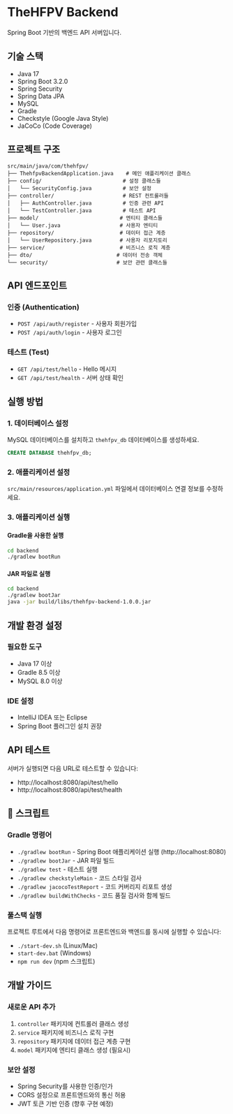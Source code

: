# TheHFPV Backend

Spring Boot 기반의 백엔드 API 서버입니다.

## 기술 스택

- Java 17
- Spring Boot 3.2.0
- Spring Security
- Spring Data JPA
- MySQL
- Gradle
- Checkstyle (Google Java Style)
- JaCoCo (Code Coverage)

## 프로젝트 구조

```
src/main/java/com/thehfpv/
├── ThehfpvBackendApplication.java    # 메인 애플리케이션 클래스
├── config/                          # 설정 클래스들
│   └── SecurityConfig.java          # 보안 설정
├── controller/                      # REST 컨트롤러들
│   ├── AuthController.java          # 인증 관련 API
│   └── TestController.java          # 테스트 API
├── model/                          # 엔티티 클래스들
│   └── User.java                   # 사용자 엔티티
├── repository/                     # 데이터 접근 계층
│   └── UserRepository.java         # 사용자 리포지토리
├── service/                        # 비즈니스 로직 계층
├── dto/                           # 데이터 전송 객체
└── security/                      # 보안 관련 클래스들
```

## API 엔드포인트

### 인증 (Authentication)
- `POST /api/auth/register` - 사용자 회원가입
- `POST /api/auth/login` - 사용자 로그인

### 테스트 (Test)
- `GET /api/test/hello` - Hello 메시지
- `GET /api/test/health` - 서버 상태 확인

## 실행 방법

### 1. 데이터베이스 설정
MySQL 데이터베이스를 설치하고 `thehfpv_db` 데이터베이스를 생성하세요.

```sql
CREATE DATABASE thehfpv_db;
```

### 2. 애플리케이션 설정
`src/main/resources/application.yml` 파일에서 데이터베이스 연결 정보를 수정하세요.

### 3. 애플리케이션 실행

#### Gradle을 사용한 실행
```bash
cd backend
./gradlew bootRun
```

#### JAR 파일로 실행
```bash
cd backend
./gradlew bootJar
java -jar build/libs/thehfpv-backend-1.0.0.jar
```

## 개발 환경 설정

### 필요한 도구
- Java 17 이상
- Gradle 8.5 이상
- MySQL 8.0 이상

### IDE 설정
- IntelliJ IDEA 또는 Eclipse
- Spring Boot 플러그인 설치 권장

## API 테스트

서버가 실행되면 다음 URL로 테스트할 수 있습니다:

- http://localhost:8080/api/test/hello
- http://localhost:8080/api/test/health

## 🔧 스크립트

### Gradle 명령어
- `./gradlew bootRun` - Spring Boot 애플리케이션 실행 (http://localhost:8080)
- `./gradlew bootJar` - JAR 파일 빌드
- `./gradlew test` - 테스트 실행
- `./gradlew checkstyleMain` - 코드 스타일 검사
- `./gradlew jacocoTestReport` - 코드 커버리지 리포트 생성
- `./gradlew buildWithChecks` - 코드 품질 검사와 함께 빌드

### 풀스택 실행
프로젝트 루트에서 다음 명령어로 프론트엔드와 백엔드를 동시에 실행할 수 있습니다:
- `./start-dev.sh` (Linux/Mac)
- `start-dev.bat` (Windows)
- `npm run dev` (npm 스크립트)

## 개발 가이드

### 새로운 API 추가
1. `controller` 패키지에 컨트롤러 클래스 생성
2. `service` 패키지에 비즈니스 로직 구현
3. `repository` 패키지에 데이터 접근 계층 구현
4. `model` 패키지에 엔티티 클래스 생성 (필요시)

### 보안 설정
- Spring Security를 사용한 인증/인가
- CORS 설정으로 프론트엔드와의 통신 허용
- JWT 토큰 기반 인증 (향후 구현 예정)
